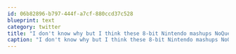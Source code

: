 ```yaml
---
id: 06b82896-b797-444f-a7cf-880ccd37c528
blueprint: text
category: twitter
title: "I don't know why but I think these 8-bit Nintendo mashups NoQuestion did are awesome. http://www.nintendomixtape.com/"
caption: "I don't know why but I think these 8-bit Nintendo mashups NoQuestion did are awesome. http://www.nintendomixtape.com/"
---
```

